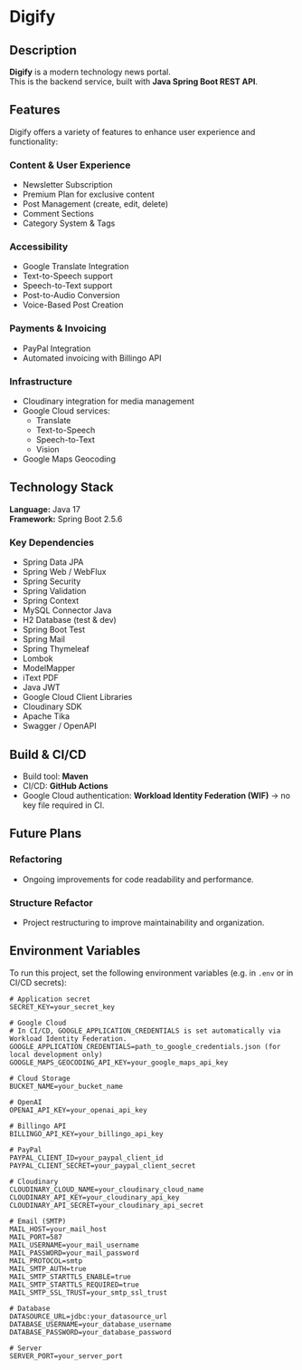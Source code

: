 # Digify

## Description

**Digify** is a modern technology news portal.  
This is the backend service, built with **Java Spring Boot REST API**.

## Features

Digify offers a variety of features to enhance user experience and functionality:

### Content & User Experience
- Newsletter Subscription
- Premium Plan for exclusive content
- Post Management (create, edit, delete)
- Comment Sections
- Category System & Tags

### Accessibility
- Google Translate Integration
- Text-to-Speech support
- Speech-to-Text support
- Post-to-Audio Conversion
- Voice-Based Post Creation

### Payments & Invoicing
- PayPal Integration
- Automated invoicing with Billingo API

### Infrastructure
- Cloudinary integration for media management
- Google Cloud services:
  - Translate
  - Text-to-Speech
  - Speech-to-Text
  - Vision
- Google Maps Geocoding

## Technology Stack

**Language:** Java 17  
**Framework:** Spring Boot 2.5.6  

### Key Dependencies
- Spring Data JPA
- Spring Web / WebFlux
- Spring Security
- Spring Validation
- Spring Context
- MySQL Connector Java
- H2 Database (test & dev)
- Spring Boot Test
- Spring Mail
- Spring Thymeleaf
- Lombok
- ModelMapper
- iText PDF
- Java JWT
- Google Cloud Client Libraries
- Cloudinary SDK
- Apache Tika
- Swagger / OpenAPI

## Build & CI/CD

- Build tool: **Maven**
- CI/CD: **GitHub Actions**
- Google Cloud authentication: **Workload Identity Federation (WIF)** → no key file required in CI.

## Future Plans

### Refactoring
- Ongoing improvements for code readability and performance.

### Structure Refactor
- Project restructuring to improve maintainability and organization.

## Environment Variables

To run this project, set the following environment variables (e.g. in `.env` or in CI/CD secrets):

```env
# Application secret
SECRET_KEY=your_secret_key

# Google Cloud
# In CI/CD, GOOGLE_APPLICATION_CREDENTIALS is set automatically via Workload Identity Federation.
GOOGLE_APPLICATION_CREDENTIALS=path_to_google_credentials.json (for local development only)
GOOGLE_MAPS_GEOCODING_API_KEY=your_google_maps_api_key

# Cloud Storage
BUCKET_NAME=your_bucket_name

# OpenAI
OPENAI_API_KEY=your_openai_api_key

# Billingo API
BILLINGO_API_KEY=your_billingo_api_key

# PayPal
PAYPAL_CLIENT_ID=your_paypal_client_id
PAYPAL_CLIENT_SECRET=your_paypal_client_secret

# Cloudinary
CLOUDINARY_CLOUD_NAME=your_cloudinary_cloud_name
CLOUDINARY_API_KEY=your_cloudinary_api_key
CLOUDINARY_API_SECRET=your_cloudinary_api_secret

# Email (SMTP)
MAIL_HOST=your_mail_host
MAIL_PORT=587
MAIL_USERNAME=your_mail_username
MAIL_PASSWORD=your_mail_password
MAIL_PROTOCOL=smtp
MAIL_SMTP_AUTH=true
MAIL_SMTP_STARTTLS_ENABLE=true
MAIL_SMTP_STARTTLS_REQUIRED=true
MAIL_SMTP_SSL_TRUST=your_smtp_ssl_trust

# Database
DATASOURCE_URL=jdbc:your_datasource_url
DATABASE_USERNAME=your_database_username
DATABASE_PASSWORD=your_database_password

# Server
SERVER_PORT=your_server_port
